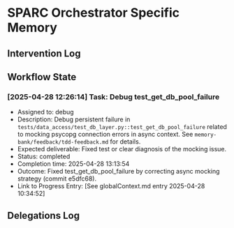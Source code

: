 # SPARC Orchestrator Specific Memory
<!-- Entries below should be added reverse chronologically (newest first) -->

## Intervention Log
<!-- Append intervention details using the format below -->

## Workflow State
<!-- Update current workflow state here (consider if this should be newest first or overwrite) -->

### [2025-04-28 12:26:14] Task: Debug test_get_db_pool_failure
- Assigned to: debug
- Description: Debug persistent failure in `tests/data_access/test_db_layer.py::test_get_db_pool_failure` related to mocking psycopg connection errors in async context. See `memory-bank/feedback/tdd-feedback.md` for details.
- Expected deliverable: Fixed test or clear diagnosis of the mocking issue.
- Status: completed
- Completion time: 2025-04-28 13:13:54
- Outcome: Fixed test_get_db_pool_failure by correcting async mocking strategy (commit e5dfc68).
- Link to Progress Entry: [See globalContext.md entry 2025-04-28 10:34:52]
## Delegations Log
<!-- Append new delegation records here -->